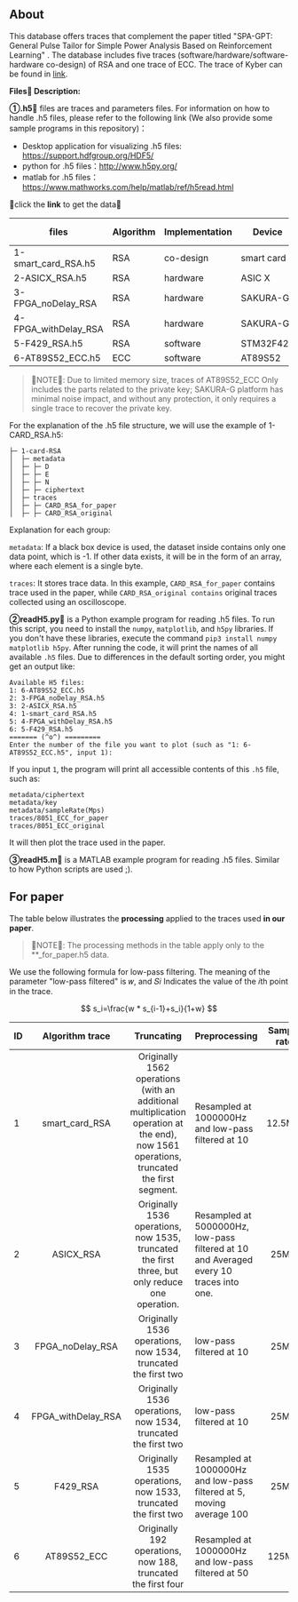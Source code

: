 ## About

This database offers traces that complement the paper titled "SPA-GPT: General Pulse Tailor for Simple Power
Analysis Based on Reinforcement Learning" . The database includes five traces (software/hardware/software-hardware co-design) of RSA and
one trace of ECC. The trace of Kyber can be found in [link](https://ieeexplore.ieee.org/abstract/document/9591340).

**Files📃 Description:**

**①.h5**📃 files are traces and parameters files. For information on how to handle .h5 files, please refer to the following link (We also provide some sample programs in this repository)：

- Desktop application for visualizing .h5 files: https://support.hdfgroup.org/HDF5/
- python for .h5 files：http://www.h5py.org/
- matlab for .h5 files：https://www.mathworks.com/help/matlab/ref/h5read.html

🔔click the **link** to get the data🔔 

| files                | Algorithm | Implementation | Device     | Trace numbers | Download                                                     |
| -------------------- | --------- | -------------- | ---------- | ------------- | ------------------------------------------------------------ |
| 1-smart_card_RSA.h5  | RSA       | co-design      | smart card | 10            | [link](https://drive.google.com/file/d/1OsDaXpcQ7VVsuLL5z4eAcujq6uANXbRA/view?usp=sharing) |
| 2-ASICX_RSA.h5       | RSA       | hardware       | ASIC X     | 100           | [link](https://drive.google.com/file/d/1pnWINMGel-jt2wvAbLAFCNGB68N9Eq3L/view?usp=drive_link) |
| 3-FPGA_noDelay_RSA   | RSA       | hardware       | SAKURA-G   | 1             | [link](https://drive.google.com/file/d/10b3yC6SVrGjOxHeLYBQfw3g__-7xpye_/view?usp=drive_link) |
| 4-FPGA_withDelay_RSA | RSA       | hardware       | SAKURA-G   | 10            | [link](https://drive.google.com/file/d/1LVXnNnmmEZNZTtQc5pRrwZSVCsdwhn37/view?usp=drive_link) |
| 5-F429_RSA.h5        | RSA       | software       | STM32F429  | 10            | [link](https://drive.google.com/file/d/1JJ_kOA5KVfE1O9yI09eP-j9MxdNxABAH/view?usp=drive_link) |
| 6-AT89S52_ECC.h5     | ECC       | software       | AT89S52    | 10            | [link](https://drive.google.com/file/d/1eai42ZAfCbiWt08EiDf5NKxtVObKYzPp/view?usp=drive_link) |

>  📌NOTE📌: Due to limited memory size, traces of AT89S52_ECC Only includes the parts related to the private key; SAKURA-G platform has minimal noise impact, and without any protection, it only requires a single trace to recover the private key.

For the explanation of the .h5 file structure, we will use the example of 1-CARD_RSA.h5:

```
├─ 1-card-RSA
│  ├─ metadata
│  ├─ ├─ D
│  ├─ ├─ E
│  ├─ ├─ N
│  ├─ ├─ ciphertext
│  ├─ traces
│  ├─ ├─ CARD_RSA_for_paper
│  ├─ ├─ CARD_RSA_original
```

Explanation for each group:

`metadata`: If a black box device is used, the dataset inside contains only one data point, which is -1. If other data exists, it will be in the form of an array, where each element is a single byte.

`traces`: It stores trace data. In this example, `CARD_RSA_for_paper` contains trace used in the paper, while `CARD_RSA_original contains` original traces collected using an oscilloscope.

**②readH5.py**📃 is a Python example program for reading .h5 files. To run this script, you need to install the `numpy`, `matplotlib`, and `h5py` libraries. If you don't have these libraries, execute the command `pip3 install numpy matplotlib h5py`.  After running the code, it will print the names of all available `.h5` files. Due to differences in the default sorting order, you might get an output like:

```
Available H5 files:
1: 6-AT89S52_ECC.h5
2: 3-FPGA_noDelay_RSA.h5
3: 2-ASICX_RSA.h5
4: 1-smart_card_RSA.h5
5: 4-FPGA_withDelay_RSA.h5
6: 5-F429_RSA.h5
======= (^o^) =========
Enter the number of the file you want to plot (such as "1: 6-AT89S52_ECC.h5", input 1):
```

If you input `1`, the program will print all accessible contents of this `.h5` file, such as:

```
metadata/ciphertext
metadata/key
metadata/sampleRate(Mps)
traces/8051_ECC_for_paper
traces/8051_ECC_original
```

It will then plot the trace used in the paper.

**③readH5.m**📃 is a MATLAB example program for reading .h5 files. Similar to how Python scripts are used ;). 



## For paper

The table below illustrates the **processing** applied to the traces used **in our paper**.

> 📌NOTE📌: The processing methods in the table apply only to the **_for_paper.h5 data.

We use the following formula for low-pass filtering. The meaning of the parameter "low-pass filtered" is 𝑤, and 𝑆𝑖 Indicates the value of the 𝑖th point in the trace.

$$
s_i=\frac{w * s_{i-1}+s_i}{1+w}
$$


| ID   |  Algorithm trace   |                          Truncating                          | Preprocessing                                                | Sample rate |
| ---- | :----------------: | :----------------------------------------------------------: | ------------------------------------------------------------ | :---------: |
| 1    |   smart_card_RSA   | Originally 1562 operations (with an additional multiplication operation at the end), now 1561 operations,  truncated the first segment. | Resampled at 1000000Hz and low-pass filtered at 10           |   12.5M/s   |
| 2    |     ASICX_RSA      | Originally 1536 operations, now 1535, truncated the first three, but only reduce one operation. | Resampled at 5000000Hz, low-pass filtered at 10 and Averaged every 10 traces into one. |    25M/s    |
| 3    |  FPGA_noDelay_RSA  | Originally 1536 operations, now 1534, truncated the first two | low-pass filtered at 10                                      |    25M/s    |
| 4    | FPGA_withDelay_RSA | Originally 1536 operations, now 1534, truncated the first two | low-pass filtered at 10                                      |    25M/s    |
| 5    |      F429_RSA      | Originally 1535 operations, now 1533, truncated the first two | Resampled at 1000000Hz and low-pass filtered at 5, moving average 100 |    25M/s    |
| 6    |    AT89S52_ECC     | Originally  192 operations, now 188, truncated the first four | Resampled at 1000000Hz and low-pass filtered at 50           |   125M/s    |

